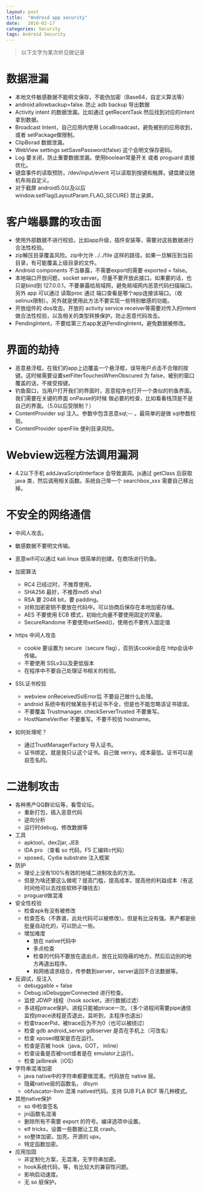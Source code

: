 ```yaml
---
layout: post
title:  "Android app security"
date:   2016-02-17
categories: Security
tags: Android Security
---
```


> 以下文字为某次听见做记录

# 数据泄漏 #
- 本地文件敏感数据不能明文保存，不能伪加密（Base64，自定义算法等）
- android:allowbackup=false. 防止 adb backup 导出数据
- Activity intent 的数据泄漏。比如通过 getRecentTask  然后找到对应的intent 拿到数据。
- Broadcast Intent，自己应用内使用 LocaBroadcast，避免被别的应用收到，或者 setPackage做限制。
- ClipBorad 数据泄漏。
- WebView settings setSavePassword(false)  这个会明文保存密码。
- Log 要关闭，防止重要数据泄漏。使用boolean常量开关 或者 proguard 直接优化。
- 键盘事件的读取预防，/dev/input/event 可以读取到按键和触屏。键盘建议随机布局自定义。
- 对于截屏 android5.0以及以后 window.setFlag(LayoutParam.FLAG_SECURE) 禁止录屏。

# 客户端暴露的攻击面 #
- 使用外部数据不进行校验，比如app升级，插件安装等，需要对这些数据进行合法性校验。
- zip解压目录覆盖风险。zip中允许 ../../file 这样的路径。如果一旦解压到当前目录，有可能覆盖上级目录的文件。
- Android components 不当暴露，不需要export的需要 exported = false。
- 本地端口开放问题，socket server。尽量不要开放此接口。如果要的话，也只是bind到 127.0.0.1，不要暴露给局域网，避免局域网内恶意代码扫描端口。另外 app 可以通过 读取proc 通过 端口查看是哪个app连接该端口。（收selinux限制）。另外就是使用此方法不要实现一些特别敏感的功能。
- 开放组件的 dos攻击。开放的 activity service receiver等需要对传入的intent做合法性校验，以及相关的类型转换保护。防止恶意代码攻击。
- PendingIntent，不要给第三方app发送PendingIntent。避免数据被修改。

# 界面的劫持 #
- 恶意悬浮框，在我们的app上边覆盖一个悬浮框，误导用户点击不合理的按键。这时候需要设置setFilterTouchesWhenObscured 为 false，被别的窗口覆盖的话，不接受按键。
- 钓鱼窗口，当用户打开我们的界面时，恶意程序也打开一个类似的钓鱼界面。我们需要在关键的界面 onPause的时候 做必要的检查，比如看看栈顶是不是自己的界面。（5.0以后受限制？）
- ContentProvider sql 注入。参数中包含恶意sql;-- 。最简单的是做 sql参数校验。
- ContentProvider openFile 便利目录风险。

# Webview远程方法调用漏洞 #
- 4.2以下手机 addJavaScriptInterface 会导致漏洞。js通过 getClass 后获取java 类，然后调用相关函数。系统自己带一个 searchbox_xxx 需要自己移出掉。

# 不安全的网络通信 #
- 中间人攻击。
- 敏感数据不要明文传输。
- 恶意wifi可以通过 kali linux 很简单的创建。在商场进行钓鱼。
- 加密算法
	- RC4 已经过时，不推荐使用。
	- SHA256 最好，不推荐md5 sha1
	- RSA 要 2048 bit，要 padding。
	- 对称加密密钥不要放在代码中。可以协商后保存在本地加密存储。
	- AES 不要使用 ECB 模式，初始化向量不要使用固定的常量。
	- SecureRandome 不要使用setSeed()，使用也不要传入固定值
- https 中间人攻击
	- cookie 要设置为 secure（secure flag），否则该cookie会在 http会话中传输。
	- 不要使用 SSLv3以及更低版本
	- 在程序中不要自己处理证书相关的校验。

- SSL证书校验
	- webview onReceivedSslError后 不要自己做什么处理。
	- android 系统中有时候某些手机证书不全，但是也不能忽略该证书错误。
	- 不要覆盖 Trustmanager. checkServerTrusted 不要重写。
	- HostNameVerifier 不要重写。不要不校验 hostname。
- 如何处理呢？
	- 通过TrustManagerFactory 导入证书。
	- 证书绑定。就是我只认这个证书。自己做 veriry。成本最低。证书可以是自签名的。
# 二进制攻击 #
- 各种黑产QQ群论坛等，看雪论坛。
	- 重新打包，插入恶意代码
	- 逆向分析
	- 运行时debug，修改数据等
- 工具
	- apktool，dex2jar, JEB
	- IDA pro （查看 so 代码，F5 汇编转c代码）
	- xposed，Cydia substrate 注入框架
- 防护
	- 理论上没有100%有效的地域二进制攻击的方法。
	- 但是为啥还要这么做呢？提高门槛，提高成本，提高他的利益成本（有这时间他可以去找些软柿子赚钱去）
	- proguard做混淆
- 安全性校验
	- 检查apk有没有被修改
	- 检查签名（不靠谱，此处代码可以被修改）。但是有比没有强。黑产都是些批量自动化的，可以防止一些。
	- 增加难度
		- 放在 native代码中
		- 多点检查
		- 检查的代码不要放在退出点，放在比较隐蔽的地方。然后后边别的地方再退出程序。
		- 和网络请求结合，传参数到server，server返回不合法数据等。
- 反调试，反注入
	- debuggable = false
	- Debug.isDebuggerConnected 进行检查。
	- 监控 JDWP 线程（hook socket，进行数据过滤）
	- 多进程ptrace保护。进程只能被ptrace一次。（多个进程间需要pipe通信监控ptrace进程是否退出，监听到，主程序也退出）
	- 检查tracerPid，被trace后为不为0（也可以被绕过）
	- 检查 gdb android_server gdbserver 是否在手机上（可改名）
	- 检查 xposed框架是否在运行。
	- 检查是否被 hook（java，GOT， inline）
	- 检查设备是否被root或者是在 emulator上运行。
	- 检查 jailbreak（iOS）
- 字符串混淆加密
	- java native中的字符串都要做混淆。代码放在 native 层。
	- 隐藏native层的函数名， dlsym
	- obfuscator-llvm 混淆 natived代码。支持 SUB FLA BCF 等几种模式。
- 其他native保护
	- so 中检查签名
	- jni函数名混淆
	- 删除所有不需要 export 的符号。编译选项中设置。
	- elf tricks，设置一些数据让工具 crash。
	- so整体加密。加壳。开源的 upx。
	- 特定函数加密。
- 应用加固
	- 非定制化方案，无混淆，无字符串加密。
	- hook系统代码，等，有比较大的兼容性问题。
	- 影响启动速度。
	- 无 so 层保护。